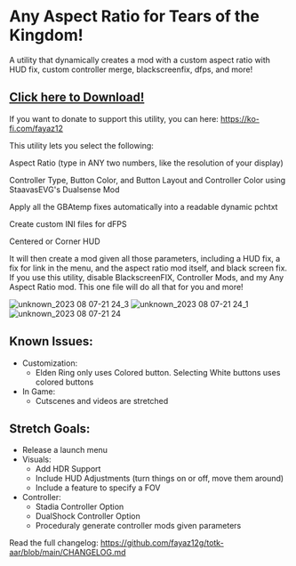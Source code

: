 # Any Aspect Ratio for Tears of the Kingdom!
A utility that dynamically creates a mod with a custom aspect ratio with HUD fix, custom controller merge, blackscreenfix, dfps, and more!

## [Click here to Download!](https://github.com/fayaz12g/totk-aar/releases/download/auto/AAR_Launcher.exe)

If you want to donate to support this utility, you can here: https://ko-fi.com/fayaz12

This utility lets you select the following:

Aspect Ratio (type in ANY two numbers, like the resolution of your display)

Controller Type, Button Color, and Button Layout and Controller Color using StaavasEVG's Dualsense Mod

Apply all the GBAtemp fixes automatically into a readable dynamic pchtxt

Create custom INI files for dFPS

Centered or Corner HUD


It will then create a mod given all those parameters, including a HUD fix, a fix for link in the menu, and the aspect ratio mod itself, and black screen fix. If you use this utility, disable BlackscreenFIX, Controller Mods, and my Any Aspect Ratio mod. This one file will do all that for you and more!

![unknown_2023 08 07-21 24_3](https://github.com/fayaz12g/totk-aar/assets/61674751/a00fc711-c1cc-48d3-9f1c-dcde7de96b85)
![unknown_2023 08 07-21 24_1](https://github.com/fayaz12g/totk-aar/assets/61674751/dac53aff-aee4-47fb-b266-98183033d62f)
![unknown_2023 08 07-21 24](https://github.com/fayaz12g/totk-aar/assets/61674751/139143da-196b-46f4-8492-2d03da97b520)



## Known Issues:
- Customization:
  - Elden Ring only uses Colored button. Selecting White buttons uses colored buttons
- In Game:
  - Cutscenes and videos are stretched


## Stretch Goals:
- Release a launch menu
- Visuals:
  - Add HDR Support
  - Include HUD Adjustments (turn things on or off, move them around)
  - Include a feature to specify a FOV
- Controller:
  - Stadia Controller Option
  - DualShock Controller Option
  - Proceduraly generate controller mods given parameters

Read the full changelog: https://github.com/fayaz12g/totk-aar/blob/main/CHANGELOG.md
